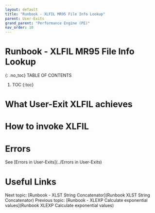 ```yaml
---
layout: default
title: "Runbook - XLFIL MR95 File Info Lookup"
parent: User-Exits
grand_parent: "Performance Engine (PE)"
nav_order: 10
---
```


# Runbook - XLFIL MR95 File Info Lookup
{: .no_toc}
TABLE OF CONTENTS
1. TOC
{:toc}

# What User-Exit XLFIL achieves

# How to invoke XLFIL

# Errors
See [Errors in User-Exits](../Errors in User-Exits)


# Useful Links
Next topic: [Runbook - XLST String Concatenator](Runbook XLST String Concatenator)
Previous topic: [Runbook - XLEXP Calculate exponential values](Runbook XLEXP Calculate exponential values)



